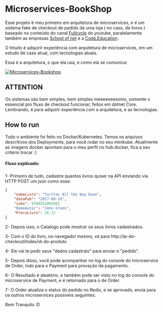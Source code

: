 # Microservices-BookShop 
Esse projeto é meu primeiro em arquitetura de microservices, e é um sistema fake de checkout de pedido de uma loja ( no caso, de livros ) baseado no conteúdo do canal [Fullcycle](https://www.youtube.com/channel/UCMUoZehUZBhLb8XaTc8TQrA "Fullcycle") do youtube, paralelamente também as empresas [School of net](https://www.schoolofnet.com/ "School of net") e a [Code.Education](https://code.education/ "Code.Education").

O Intuito é adquirir experiência com arquitetura de microservices, em um estudo de caso atual,  com tecnologias atuais.

Essa é a arquitetura, o que ela usa, e como ela se comunica:

[![Microservices-Bookshop](https://i.imgur.com/QLjPZy2.png "Microservices-Bookshop")](https://i.imgur.com/QLjPZy2.png "Microservices-Bookshop")

## ATTENTION 
Os sistemas são bem simples, bem simples meeeeeeeesmo, somente o essencial pro fluxo de checkout funcionar, feitos em dotnet Core. Lembrando, é para adquirir experiência com a arquitetura, e as tecnologias.

## How to run 
Todo o ambiente foi feito no Docker/Kubernetes.
Temos os arquivos descritivos dos Deployments, para você rodar no seu minikube.
Atualmente as imagens docker apontam para o meu perfil no hub.docker, fica a seu critério trocar :)

##### Fluxo explicado:
 1- Primeiro de tudo, cadastre quantos livros quiser na API enviando via HTTP POST um json como esse:

```json
{
	"nomeLivro": "Turtles All the Way Down",
	"dataPub": "2017-08-10",
	"isbn": 9788551002001
	"NomeAutor": "John Green",
	"PrecoLivro": 26.72
}
```
2- Depois isso, o Catalogo pode mostrar os seus livros cadastrados.

3- Com o ID do livro, no navegador mesmo, vá para http://ip-do-checkout/Index/id-do-produto

4- Ele vai te pedir seus "dados cadastrais" para enviar o "pedido".

5- Depois disso, você pode acompanhar no log do console do microservice de Order, indo para o Payment para provação de pagamento.

6- O Resultado é aleatório, e também pode ser visto no log do console do microservice de Payment, e é retornado para o de Order.

7- O Order atualiza o status do pedido no Redis, e se aprovado, envia para os outros microservices possíveis seguintes.

Bem Tranquilo :D



